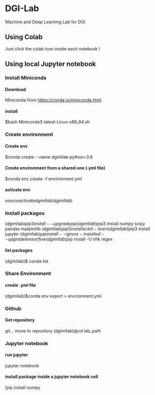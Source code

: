 # DGI-Lab

Machine and Deep Learning Lab for DGI

## Using Colab

Just click the colab icon inside each notebook !

## Using local Jupyter notebook

### Install Miniconda

#### Download

Miniconda from https://conda.io/miniconda.html

#### install

\$bash Miniconda3-latest-Linux-x86_64.sh

### Create environment

#### Create env

\$conda create --name dgimllab python=3.6

#### Create environment from a shared one (.yml file)

\$conda env create -f environment.yml

#### activate env

$source activate dgimllab
(dgimllab)$

### Install packages

(dgimllab)$pip3 install --upgrade pip
(dgimllab)$pip3 install numpy scipy pandas matplotlib
(dgimllab)$pip3 install scikit-learn
(dgimllab)$pip3 install jupyter
(dgimllab)$pip install --ignore-installed --upgrade tensorflow
(dgimllab)$pip install -U nltk regex

#### list packages

(dgimllab)\$ conda list

### Share Environment

#### create .yml file

(dgimllab)\$conda env export > environment.yml

### Github

#### Get repository

git…
move to repository
(dgimllab)@cd lab_path

### Jupyter notebook

#### run jupyter

jupyter notebook

#### install package inside a jupyter notebook cell

!pip install numpy
